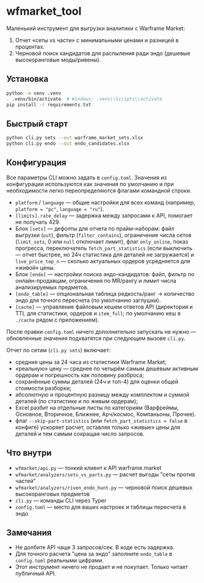 # wfmarket_tool

Маленький инструмент для выгрузки аналитики с Warframe Market:
1) Отчет «сеты vs части» с минимальными ценами и разницей в процентах.
2) Черновой поиск кандидатов для распыления ради эндо (дешевые высокоранговые моды/ривены).

## Установка
```bash
python -m venv .venv
. .venv/bin/activate  # Windows: .venv\\Scripts\\activate
pip install -r requirements.txt
```

## Быстрый старт
```bash
python cli.py sets --out warframe_market_sets.xlsx
python cli.py endo --out endo_candidates.xlsx
```

## Конфигурация
Все параметры CLI можно задать в `config.toml`. Значения из конфигурации используются как
значения по умолчанию и при необходимости легко переопределяются флагами командной строки.

- `platform` / `language` — общие настройки для всех команд (например, `platform = "pc"`, `language = "ru"`).
- `[limits].rate_delay` — задержка между запросами к API, помогает не получать 429.
- Блок `[sets]` — дефолты для отчета по прайм-наборам: файл выгрузки (`out`), фильтр (`filter_contains`),
  ограничение числа сетов (`limit_sets`, 0 или `null` отключает лимит), флаг `only_online`, показ прогресса,
  переключатель `fetch_part_statistics` (если выключить — отчет быстрее, но 24ч статистика для деталей не загружается)
  и `live_price_top_n` — сколько актуальных ордеров усредняется для «живой» цены.
- Блок `[endo]` — настройки поиска эндо-кандидатов: файл, фильтр по онлайн-продавцам,
  ограничения по MR/рангу и лимит числа анализируемых предметов.
- `[endo_table]` — опциональная таблица редкость/ранг → количество эндо для точного пересчета (по умолчанию заглушки).
- `[cache]` — управление файловым кешем ответов API (директория и TTL для статистики, ордеров и `item_full`; по умолчанию кеш в `./cache` рядом с приложением).

После правки `config.toml` ничего дополнительно запускать не нужно — обновленные значения подхватятся при следующем вызове `cli.py`.

Отчет по сетам (`cli.py sets`) включает:
- средние цены за 24 часа из статистики Warframe Market;
- «реальную» цену — среднее по четырём самым дешёвым активным ордерам и погрешность как половину разброса;
- сохранённые суммы деталей (24ч и топ-4) для оценки общей стоимости разборки;
- абсолютную и процентную разницу между комплектом и суммой деталей (по статистике и по живым ордерам);
- Excel разбит на отдельные листы по категориям (Варфреймы, Основное, Вторичное, Ближнее, Арч/космос, Компаньоны, Прочее).
- флаг `--skip-part-statistics` (или `fetch_part_statistics = false` в конфиге) ускоряет расчет,
  оставляя только «живые» цены для деталей и тем самым сокращая число запросов.

## Что внутри
- `wfmarket/api.py` — тонкий клиент к API warframe.market
- `wfmarket/analyzers/sets_vs_parts.py` — расчет выгоды "сеты против частей"
- `wfmarket/analyzers/riven_endo_hunt.py` — черновой поиск дешевых высокоранговых предметов
- `cli.py` — команды CLI через Typer
- `config.toml` — место для ваших настроек и таблицы пересчета в эндо

## Замечания
- Не долбите API чаще 3 запросов/сек. В коде есть задержка.
- Для точного расчета "цена за эндо" заполните `endo_table` в `config.toml` реальными цифрами.
- Этот инструмент ничего не продает и не покупает. Только читает публичный API.
